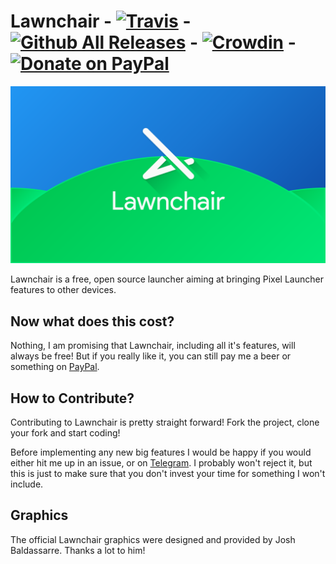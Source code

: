 # Lawnchair - [![Travis](https://img.shields.io/travis/Deletescape-Media/Lawnchair.svg)](https://travis-ci.org/Deletescape-Media/Lawnchair) - [![Github All Releases](https://img.shields.io/github/downloads/Deletescape-Media/Lawnchair/total.svg)](https://github.com/Deletescape-Media/Lawnchair/releases) - [![Crowdin](https://d322cqt584bo4o.cloudfront.net/lawnchairandroid/localized.svg)](https://crowdin.com/project/lawnchairandroid) - [![Donate on PayPal](https://img.shields.io/badge/PayPal-Donate%20Now-brightgreen.svg)](https://www.paypal.com/cgi-bin/webscr?cmd=_s-xclick&hosted_button_id=E2EFKTUC62KDQ)

![Lawnchair](banner.png)

Lawnchair is a free, open source launcher aiming at bringing Pixel Launcher features to other devices. 

## Now what does this cost?

Nothing, I am promising that Lawnchair, including all it's features, will always be free! But if you really like it, you can still pay me a beer or something on [PayPal](https://www.paypal.com/cgi-bin/webscr?cmd=_s-xclick&hosted_button_id=E2EFKTUC62KDQ).

## How to Contribute?

Contributing to Lawnchair is pretty straight forward! Fork the project, clone your fork and start coding!

Before implementing any new big features I would be happy if you would either hit me up in an issue, or on [Telegram](https://t.me/deletescape). I probably won't reject it, but this is just to make sure that you don't invest your time for something I won't include.

## Graphics

The official Lawnchair graphics were designed and provided by Josh Baldassarre. Thanks a lot to him!
